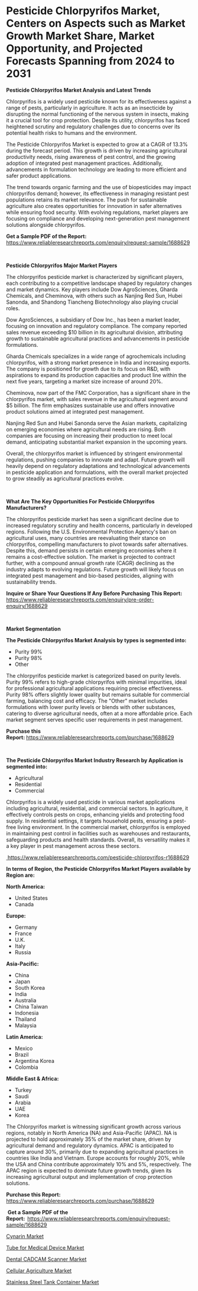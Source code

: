 <p><h1>Pesticide Chlorpyrifos Market, Centers on Aspects such as Market Growth Market Share, Market Opportunity, and Projected Forecasts Spanning from 2024 to 2031</h1></p><p><strong>Pesticide Chlorpyrifos Market Analysis and Latest Trends</strong></p>
<p><p>Chlorpyrifos is a widely used pesticide known for its effectiveness against a range of pests, particularly in agriculture. It acts as an insecticide by disrupting the normal functioning of the nervous system in insects, making it a crucial tool for crop protection. Despite its utility, chlorpyrifos has faced heightened scrutiny and regulatory challenges due to concerns over its potential health risks to humans and the environment. </p><p>The Pesticide Chlorpyrifos Market is expected to grow at a CAGR of 13.3% during the forecast period. This growth is driven by increasing agricultural productivity needs, rising awareness of pest control, and the growing adoption of integrated pest management practices. Additionally, advancements in formulation technology are leading to more efficient and safer product applications. </p><p>The trend towards organic farming and the use of biopesticides may impact chlorpyrifos demand; however, its effectiveness in managing resistant pest populations retains its market relevance. The push for sustainable agriculture also creates opportunities for innovation in safer alternatives while ensuring food security. With evolving regulations, market players are focusing on compliance and developing next-generation pest management solutions alongside chlorpyrifos.</p></p>
<p><strong>Get a Sample PDF of the Report:&nbsp;</strong> <a href="https://www.reliableresearchreports.com/enquiry/request-sample/1688629?utm_campaign=113&utm_medium=2&utm_source=Github&utm_content=ia&utm_term=11112024&utm_id=pesticide-chlorpyrifos">https://www.reliableresearchreports.com/enquiry/request-sample/1688629</a></p>
<p>&nbsp;</p>
<p><strong>Pesticide Chlorpyrifos Major Market Players</strong></p>
<p><p>The chlorpyrifos pesticide market is characterized by significant players, each contributing to a competitive landscape shaped by regulatory changes and market dynamics. Key players include Dow AgroSciences, Gharda Chemicals, and Cheminova, with others such as Nanjing Red Sun, Hubei Sanonda, and Shandong Tiancheng Biotechnology also playing crucial roles.</p><p>Dow AgroSciences, a subsidiary of Dow Inc., has been a market leader, focusing on innovation and regulatory compliance. The company reported sales revenue exceeding $10 billion in its agricultural division, attributing growth to sustainable agricultural practices and advancements in pesticide formulations. </p><p>Gharda Chemicals specializes in a wide range of agrochemicals including chlorpyrifos, with a strong market presence in India and increasing exports. The company is positioned for growth due to its focus on R&D, with aspirations to expand its production capacities and product line within the next five years, targeting a market size increase of around 20%.</p><p>Cheminova, now part of the FMC Corporation, has a significant share in the chlorpyrifos market, with sales revenue in the agricultural segment around $5 billion. The firm emphasizes sustainable use and offers innovative product solutions aimed at integrated pest management.</p><p>Nanjing Red Sun and Hubei Sanonda serve the Asian markets, capitalizing on emerging economies where agricultural needs are rising. Both companies are focusing on increasing their production to meet local demand, anticipating substantial market expansion in the upcoming years. </p><p>Overall, the chlorpyrifos market is influenced by stringent environmental regulations, pushing companies to innovate and adapt. Future growth will heavily depend on regulatory adaptations and technological advancements in pesticide application and formulations, with the overall market projected to grow steadily as agricultural practices evolve.</p></p>
<p>&nbsp;</p>
<p><strong>What Are The Key Opportunities For Pesticide Chlorpyrifos Manufacturers?</strong></p>
<p><p>The chlorpyrifos pesticide market has seen a significant decline due to increased regulatory scrutiny and health concerns, particularly in developed regions. Following the U.S. Environmental Protection Agency's ban on agricultural uses, many countries are reevaluating their stance on chlorpyrifos, compelling manufacturers to pivot towards safer alternatives. Despite this, demand persists in certain emerging economies where it remains a cost-effective solution. The market is projected to contract further, with a compound annual growth rate (CAGR) declining as the industry adapts to evolving regulations. Future growth will likely focus on integrated pest management and bio-based pesticides, aligning with sustainability trends.</p></p>
<p><strong>Inquire or Share Your Questions If Any Before Purchasing This Report:</strong> <a href="https://www.reliableresearchreports.com/enquiry/pre-order-enquiry/1688629?utm_campaign=113&utm_medium=2&utm_source=Github&utm_content=ia&utm_term=11112024&utm_id=pesticide-chlorpyrifos">https://www.reliableresearchreports.com/enquiry/pre-order-enquiry/1688629</a></p>
<p>&nbsp;</p>
<p><strong>Market Segmentation</strong></p>
<p><strong>The Pesticide Chlorpyrifos Market Analysis by types is segmented into:</strong></p>
<p><ul><li>Purity 99%</li><li>Purity 98%</li><li>Other</li></ul></p>
<p><p>The chlorpyrifos pesticide market is categorized based on purity levels. Purity 99% refers to high-grade chlorpyrifos with minimal impurities, ideal for professional agricultural applications requiring precise effectiveness. Purity 98% offers slightly lower quality but remains suitable for commercial farming, balancing cost and efficacy. The "Other" market includes formulations with lower purity levels or blends with other substances, catering to diverse agricultural needs, often at a more affordable price. Each market segment serves specific user requirements in pest management.</p></p>
<p><strong>Purchase this Report:&nbsp;</strong><a href="https://www.reliableresearchreports.com/purchase/1688629?utm_campaign=113&utm_medium=2&utm_source=Github&utm_content=ia&utm_term=11112024&utm_id=pesticide-chlorpyrifos">https://www.reliableresearchreports.com/purchase/1688629</a></p>
<p>&nbsp;</p>
<p><strong>The Pesticide Chlorpyrifos Market Industry Research by Application is segmented into:</strong></p>
<p><ul><li>Agricultural</li><li>Residential</li><li>Commercial</li></ul></p>
<p><p>Chlorpyrifos is a widely used pesticide in various market applications including agricultural, residential, and commercial sectors. In agriculture, it effectively controls pests on crops, enhancing yields and protecting food supply. In residential settings, it targets household pests, ensuring a pest-free living environment. In the commercial market, chlorpyrifos is employed in maintaining pest control in facilities such as warehouses and restaurants, safeguarding products and health standards. Overall, its versatility makes it a key player in pest management across these sectors.</p></p>
<p><a href="https://www.reliableresearchreports.com/pesticide-chlorpyrifos-r1688629?utm_campaign=113&utm_medium=2&utm_source=Github&utm_content=ia&utm_term=11112024&utm_id=pesticide-chlorpyrifos">&nbsp;https://www.reliableresearchreports.com/pesticide-chlorpyrifos-r1688629</a></p>
<p><strong>In terms of Region, the Pesticide Chlorpyrifos Market Players available by Region are:</strong></p>
<p>
    <p> <strong> North America: </strong>
        <ul>
            <li>United States</li>
            <li>Canada</li>
        </ul>
        </p> 
    <p> <strong> Europe: </strong>
        <ul>
            <li>Germany</li>
            <li>France</li>
            <li>U.K.</li>
            <li>Italy</li>
            <li>Russia</li>
        </ul>
        </p> 
    <p> <strong> Asia-Pacific: </strong>
        <ul>
            <li>China</li>
            <li>Japan</li>
            <li>South Korea</li>
            <li>India</li>
            <li>Australia</li>
            <li>China Taiwan</li>
            <li>Indonesia</li>
            <li>Thailand</li>
            <li>Malaysia</li>
        </ul>
        </p> 
    <p> <strong> Latin America: </strong>
        <ul>
            <li>Mexico</li>
            <li>Brazil</li>
            <li>Argentina Korea</li>
            <li>Colombia</li>
        </ul>
        </p> 
    <p> <strong> Middle East & Africa: </strong>
        <ul>
            <li>Turkey</li>
            <li>Saudi</li>
            <li>Arabia</li>
            <li>UAE</li>
            <li>Korea</li>
        </ul>
    </p>
    </p>
<p><p>The Chlorpyrifos market is witnessing significant growth across various regions, notably in North America (NA) and Asia-Pacific (APAC). NA is projected to hold approximately 35% of the market share, driven by agricultural demand and regulatory dynamics. APAC is anticipated to capture around 30%, primarily due to expanding agricultural practices in countries like India and Vietnam. Europe accounts for roughly 20%, while the USA and China contribute approximately 10% and 5%, respectively. The APAC region is expected to dominate future growth trends, given its increasing agricultural output and implementation of crop protection solutions.</p></p>
<p><strong>Purchase this Report: </strong><a href="https://www.reliableresearchreports.com/purchase/1688629?utm_campaign=113&utm_medium=2&utm_source=Github&utm_content=ia&utm_term=11112024&utm_id=pesticide-chlorpyrifos">https://www.reliableresearchreports.com/purchase/1688629</a></p>
<p>&nbsp;<strong>Get a Sample PDF of the Report:&nbsp;&nbsp;</strong><a href="https://www.reliableresearchreports.com/enquiry/request-sample/1688629?utm_campaign=113&utm_medium=2&utm_source=Github&utm_content=ia&utm_term=11112024&utm_id=pesticide-chlorpyrifos">https://www.reliableresearchreports.com/enquiry/request-sample/1688629</a></p>
<p><strong></strong></p>
<p><p><a href="https://github.com/NathanColeman327/Market-Research-Report-List-1/blob/main/cynarin-market.md?utm_campaign=113&utm_medium=2&utm_source=Github&utm_content=ia&utm_term=11112024&utm_id=pesticide-chlorpyrifos">Cynarin Market</a></p><p><a href="https://issuu.com/reportprime-2/docs/tube-for-medical-device-market-size_f43e1b6d00d69f?utm_campaign=113&utm_medium=2&utm_source=Github&utm_content=ia&utm_term=11112024&utm_id=pesticide-chlorpyrifos">Tube for Medical Device Market</a></p><p><a href="https://issuu.com/reportprime-2/docs/dental-cadcam-scanner-market-size-2_8e83275563acab?utm_campaign=113&utm_medium=2&utm_source=Github&utm_content=ia&utm_term=11112024&utm_id=pesticide-chlorpyrifos">Dental CADCAM Scanner Market</a></p><p><a href="https://www.linkedin.com/pulse/emerging-technologies-reshaping-cellular-agriculture-market-goiif?utm_campaign=113&utm_medium=2&utm_source=Github&utm_content=ia&utm_term=11112024&utm_id=pesticide-chlorpyrifos">Cellular Agriculture Market</a></p><p><a href="https://www.linkedin.com/pulse/global-stainless-steel-tank-container-market-exploring-bihaf?utm_campaign=113&utm_medium=2&utm_source=Github&utm_content=ia&utm_term=11112024&utm_id=pesticide-chlorpyrifos">Stainless Steel Tank Container Market</a></p></p>